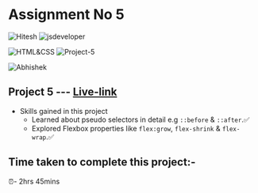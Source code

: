 # Assignment No 5

![Hitesh](https://img.shields.io/badge/Hitesh%20Choudhary-Ineuron-yellowgreen) ![jsdeveloper](https://img.shields.io/badge/JS--Fullstack-Developer-green)



![HTML&CSS](https://img.shields.io/badge/HTML-CSS-blue) ![Project-5](https://img.shields.io/badge/Live--class-Project--5-green)

![Abhishek](https://img.shields.io/badge/Abhsiehk%20Patil-BCA%202%20year-orange)

## Project 5 --- [Live-link](https://jsfullstack-project-5.netlify.app/)

- Skills gained in this project
  - Learned about pseudo selectors in detail e.g `::before` & `::after`.✅
  - Explored Flexbox properties like `flex:grow`, `flex-shrink` & `flex-wrap`.✅
  
## Time taken to complete this project:-
⏰- 2hrs 45mins
